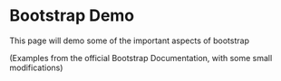 # Bootstrap Demo

This page will demo some of the important aspects of bootstrap

(Examples from the official Bootstrap Documentation, with some small modifications)
